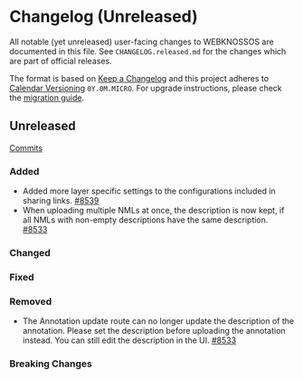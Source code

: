 # Changelog (Unreleased)

All notable (yet unreleased) user-facing changes to WEBKNOSSOS are documented in this file.
See `CHANGELOG.released.md` for the changes which are part of official releases.

The format is based on [Keep a Changelog](http://keepachangelog.com/en/1.0.0/)
and this project adheres to [Calendar Versioning](http://calver.org/) `0Y.0M.MICRO`.
For upgrade instructions, please check the [migration guide](MIGRATIONS.released.md).

## Unreleased
[Commits](https://github.com/scalableminds/webknossos/compare/25.04.0...HEAD)

### Added
- Added more layer specific settings to the configurations included in sharing links. [#8539](https://github.com/scalableminds/webknossos/pull/8539)
- When uploading multiple NMLs at once, the description is now kept, if all NMLs with non-empty descriptions have the same description. [#8533](https://github.com/scalableminds/webknossos/pull/8533)

### Changed

### Fixed

### Removed
- The Annotation update route can no longer update the description of the annotation. Please set the description before uploading the annotation instead. You can still edit the description in the UI. [#8533](https://github.com/scalableminds/webknossos/pull/8533)

### Breaking Changes
